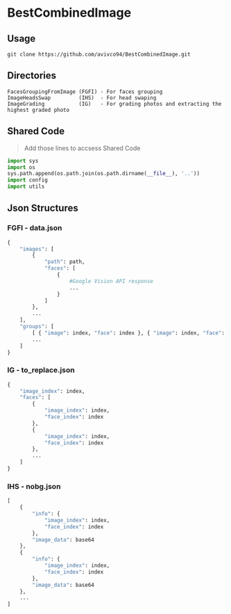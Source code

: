 # **BestCombinedImage**

## **Usage**
```git clone https://github.com/avivco94/BestCombinedImage.git```

## **Directories**
```
FacesGroupingFromImage (FGFI) - For faces grouping
ImageHeadsSwap         (IHS)  - For head swaping
ImageGrading           (IG)   - For grading photos and extracting the highest graded photo
```
## Shared Code
> Add those lines to accsess Shared Code
```python
import sys
import os
sys.path.append(os.path.join(os.path.dirname(__file__), '..'))
import config
import utils
```

## **Json Structures**
### **FGFI** - data.json

```python
{
    "images": [
        {
            "path": path,
            "faces": [
                {
                    #Google Vision API response
                    ...
                }
            ]
        },
        ...
    ],
    "groups": [
        [ { "image": index, "face": index }, { "image": index, "face": index }, ... ],
        ...
    ]
}
```

### **IG** - to_replace.json
```python
{
    "image_index": index,
    "faces": [
        {
            "image_index": index, 
            "face_index": index
        },
        {
            "image_index": index, 
            "face_index": index
        },
        ...
    ]    
}
```

### **IHS** - nobg.json
```python
[
    {
        "info": {
            "image_index": index, 
            "face_index": index
        }, 
        "image_data": base64
    },
    {
        "info": {
            "image_index": index, 
            "face_index": index
        }, 
        "image_data": base64
    },
    ...
]
```